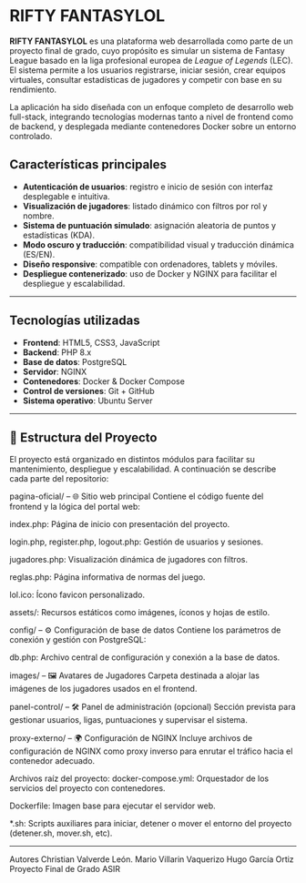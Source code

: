# RIFTY FANTASYLOL

**RIFTY FANTASYLOL** es una plataforma web desarrollada como parte de un proyecto final de grado, cuyo propósito es simular un sistema de Fantasy League basado en la liga profesional europea de *League of Legends* (LEC). El sistema permite a los usuarios registrarse, iniciar sesión, crear equipos virtuales, consultar estadísticas de jugadores y competir con base en su rendimiento.

La aplicación ha sido diseñada con un enfoque completo de desarrollo web full-stack, integrando tecnologías modernas tanto a nivel de frontend como de backend, y desplegada mediante contenedores Docker sobre un entorno controlado.



## Características principales

- **Autenticación de usuarios**: registro e inicio de sesión con interfaz desplegable e intuitiva.
- **Visualización de jugadores**: listado dinámico con filtros por rol y nombre.
- **Sistema de puntuación simulado**: asignación aleatoria de puntos y estadísticas (KDA).
- **Modo oscuro y traducción**: compatibilidad visual y traducción dinámica (ES/EN).
- **Diseño responsive**: compatible con ordenadores, tablets y móviles.
- **Despliegue contenerizado**: uso de Docker y NGINX para facilitar el despliegue y escalabilidad.

---

## Tecnologías utilizadas

- **Frontend**: HTML5, CSS3, JavaScript
- **Backend**: PHP 8.x
- **Base de datos**: PostgreSQL
- **Servidor**: NGINX
- **Contenedores**: Docker & Docker Compose
- **Control de versiones**: Git + GitHub
- **Sistema operativo**: Ubuntu Server

---

## 📂 Estructura del Proyecto
El proyecto está organizado en distintos módulos para facilitar su mantenimiento, despliegue y escalabilidad. A continuación se describe cada parte del repositorio:

pagina-oficial/ – 🌐 Sitio web principal
Contiene el código fuente del frontend y la lógica del portal web:

index.php: Página de inicio con presentación del proyecto.

login.php, register.php, logout.php: Gestión de usuarios y sesiones.

jugadores.php: Visualización dinámica de jugadores con filtros.

reglas.php: Página informativa de normas del juego.

lol.ico: Ícono favicon personalizado.

assets/: Recursos estáticos como imágenes, íconos y hojas de estilo.

config/ – ⚙️ Configuración de base de datos
Contiene los parámetros de conexión y gestión con PostgreSQL:

db.php: Archivo central de configuración y conexión a la base de datos.

images/ – 🖼️ Avatares de Jugadores
Carpeta destinada a alojar las imágenes de los jugadores usados en el frontend.

panel-control/ – 🛠️ Panel de administración (opcional)
Sección prevista para gestionar usuarios, ligas, puntuaciones y supervisar el sistema.

proxy-externo/ – 🌍 Configuración de NGINX
Incluye archivos de configuración de NGINX como proxy inverso para enrutar el tráfico hacia el contenedor adecuado.

Archivos raíz del proyecto:
docker-compose.yml: Orquestador de los servicios del proyecto con contenedores.

Dockerfile: Imagen base para ejecutar el servidor web.

*.sh: Scripts auxiliares para iniciar, detener o mover el entorno del proyecto (detener.sh, mover.sh, etc).

---

Autores
Christian Valverde León. Mario Villarin Vaquerizo Hugo García Ortiz
Proyecto Final de Grado ASIR




